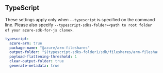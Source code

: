 ## TypeScript

These settings apply only when `--typescript` is specified on the command line.
Please also specify `--typescript-sdks-folder=<path to root folder of your azure-sdk-for-js clone>`.

``` yaml $(typescript)
typescript:
  azure-arm: true
  package-name: "@azure/arm-fileshares"
  output-folder: "$(typescript-sdks-folder)/sdk/fileshares/arm-fileshares"
  payload-flattening-threshold: 1
  clear-output-folder: true
  generate-metadata: true
```
